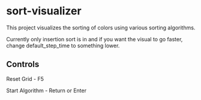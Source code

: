# sort-visualizer
This project visualizes the sorting of colors using various sorting algorithms.

Currently only insertion sort is in and if you want the visual to go faster, change default_step_time to something lower.

## Controls
Reset Grid - F5

Start Algorithm - Return or Enter
